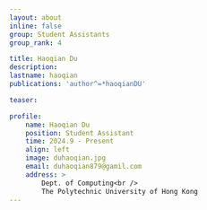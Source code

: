 ```yaml
---
layout: about
inline: false
group: Student Assistants
group_rank: 4

title: Haoqian Du
description: 
lastname: haoqian
publications: 'author^=*haoqianDU'

teaser: 

profile:
    name: Haoqian Du
    position: Student Assistant
    time: 2024.9 - Present
    align: left
    image: duhaoqian.jpg
    email: duhaoqian879@gamil.com
    address: >
        Dept. of Computing<br />
        The Polytechnic University of Hong Kong
---
```

